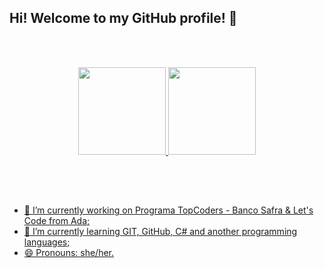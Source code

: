 ## Hi! Welcome to my GitHub profile! 👋 

<br><br>

<div align="center">
  <a href="https://github.com/carvalhosmari">
  <img height="140em" src="https://github-readme-stats.vercel.app/api?username=carvalhosmari&show_icons=true&theme=tokyonight&include_all_commits=false&count_private=true"/>
  <img height="140em" src="https://github-readme-stats.vercel.app/api/top-langs/?username=carvalhosmari&layout=compact&langs_count=8&theme=tokyonight"/>  
</div><br>

  ## 
  <br>
  
- 🔭 I’m currently working on Programa TopCoders - Banco Safra & Let's Code from Ada;
- 🌱 I’m currently learning GIT, GitHub, C# and another programming languages;
- 😄 Pronouns: she/her.
